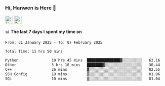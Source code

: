### Hi, Hanwen is Here 👋
<p>
	<a href="https://www.linkedin.com/in/liu-hanwen/"><img src="https://img.shields.io/badge/@hanwen-0A66C2?style=flat&logo=LinkedIn&logoColor=white" alt="Linkedin"  height="25px"/></a> 
	<a href="https://scholar.google.com/citations?user=HDF0su0AAAAJ"><img src="https://img.shields.io/badge/scholar-4385FE.svg?&style=plastic&logo=google-scholar&logoColor=white" alt="Google Scholar" height="25px"> </a>
</p>

📊 **The last 7 days I spent my time on** 
<!--START_SECTION:waka-->

```txt
From: 31 January 2025 - To: 07 February 2025

Total Time: 11 hrs 50 mins

Python               10 hrs 45 mins  ███████████████▓░░░░░░░░░   63.16 %
Other                5 hrs 10 mins   ███████▓░░░░░░░░░░░░░░░░░   30.44 %
C++                  26 mins         ▓░░░░░░░░░░░░░░░░░░░░░░░░   02.55 %
SSH Config           19 mins         ▒░░░░░░░░░░░░░░░░░░░░░░░░   01.86 %
SQL                  10 mins         ▒░░░░░░░░░░░░░░░░░░░░░░░░   01.04 %
```

<!--END_SECTION:waka-->


<!--
**david990917/david990917** is a ✨ _special_ ✨ repository because its `README.md` (this file) appears on your GitHub profile.

Here are some ideas to get you started:

- 🔭 I’m currently working on ...
- 🌱 I’m currently learning ...
- 👯 I’m looking to collaborate on ...
- 🤔 I’m looking for help with ...
- 💬 Ask me about ...
- 📫 How to reach me: ...
- 😄 Pronouns: ...
- ⚡ Fun fact: ...
-->
